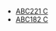 - [ABC221 C](https://atcoder.jp/contests/abc221/tasks/abc221_c)
- [ABC182 C](https://atcoder.jp/contests/abc182/tasks/abc182_c)